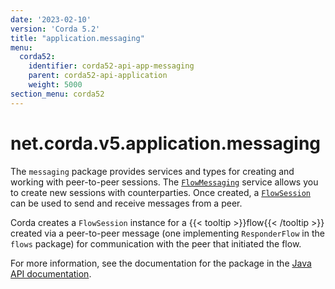```yaml
---
date: '2023-02-10'
version: 'Corda 5.2'
title: "application.messaging"
menu:
  corda52:
    identifier: corda52-api-app-messaging
    parent: corda52-api-application
    weight: 5000
section_menu: corda52
---
```

# net.corda.v5.application.messaging
The `messaging` package provides services and types for creating and working with peer-to-peer sessions. The <a href="/en/api-ref/corda/{{<version-num>}}/net/corda/v5/application/messaging/FlowMessaging.html" target="_blank">`FlowMessaging`</a> service allows you to create new sessions with counterparties. Once created, a <a href="/en/api-ref/corda/{{<version-num>}}/net/corda/v5/application/messaging/FlowSession.html" target="_blank">`FlowSession`</a> can be used to send and receive messages from a peer.

Corda creates a `FlowSession` instance for a {{< tooltip >}}flow{{< /tooltip >}} created via a peer-to-peer message (one implementing `ResponderFlow` in the `flows` package) for communication with the peer that initiated the flow.

For more information, see the documentation for the package in the <a href="/en/api-ref/corda/{{<version-num>}}/net/corda/v5/application/messaging/package-summary.html" target=" blank">Java API documentation</a>.
